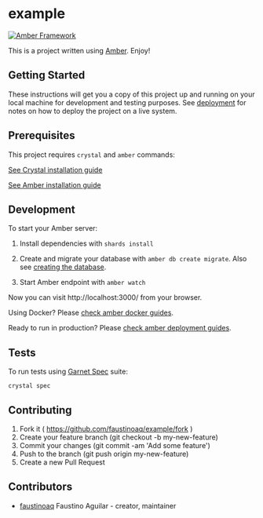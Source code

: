 # example

[![Amber Framework](https://img.shields.io/badge/using-amberframework-orange.svg)](https://amberframework.org)

This is a project written using [Amber](https://amberframework.org). Enjoy!

## Getting Started

These instructions will get you a copy of this project up and running on your local machine for development and testing purposes. See [deployment](https://amberframework.gitbook.io/amber/deployment) for notes on how to deploy the project on a live system.

## Prerequisites

This project requires `crystal` and `amber` commands:

[See Crystal installation guide](https://crystal-lang.org/docs/installation/)

[See Amber installation guide](https://amberframework.gitbook.io/amber/guides/installation)

## Development

To start your Amber server:

1. Install dependencies with `shards install`
2. Create and migrate your database with `amber db create migrate`. Also see [creating the database](https://amberframework.gitbook.io/amber/guides/create-new-app#creating-the-database).

3. Start Amber endpoint with `amber watch`

Now you can visit http://localhost:3000/ from your browser.

Using Docker? Please [check amber docker guides](https://amberframework.gitbook.io/amber/guides/docker).

Ready to run in production? Please [check amber deployment guides](https://amberframework.gitbook.io/amber/deployment).

## Tests

To run tests using [Garnet Spec](https://github.com/amberframework/garnet-spec/) suite:

```
crystal spec
```

## Contributing

1. Fork it ( https://github.com/faustinoaq/example/fork )
2. Create your feature branch (git checkout -b my-new-feature)
3. Commit your changes (git commit -am 'Add some feature')
4. Push to the branch (git push origin my-new-feature)
5. Create a new Pull Request

## Contributors

- [faustinoaq](https://github.com/faustinoaq) Faustino Aguilar - creator, maintainer
